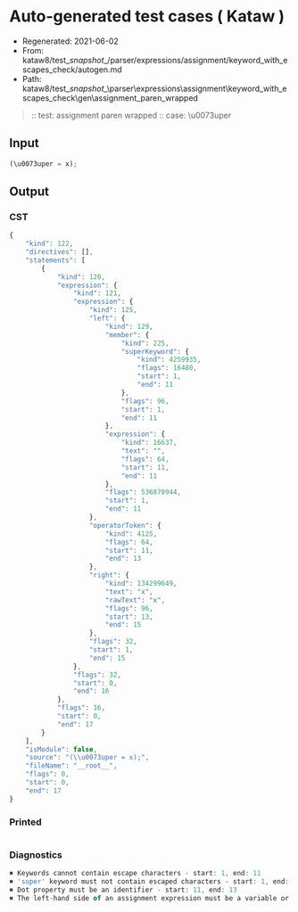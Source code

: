 # Auto-generated test cases ( Kataw )
- Regenerated: 2021-06-02
- From: kataw8/test\__snapshot__/parser/expressions/assignment/keyword_with_escapes_check/autogen.md
- Path: kataw8/test\__snapshot__\parser\expressions\assignment\keyword_with_escapes_check\gen\assignment_paren_wrapped
> :: test: assignment paren wrapped
> :: case: \u0073uper
## Input

`````js
(\u0073uper = x);
`````
## Output

### CST

```javascript
{
    "kind": 122,
    "directives": [],
    "statements": [
        {
            "kind": 120,
            "expression": {
                "kind": 121,
                "expression": {
                    "kind": 125,
                    "left": {
                        "kind": 129,
                        "member": {
                            "kind": 225,
                            "superKeyword": {
                                "kind": 4259935,
                                "flags": 16480,
                                "start": 1,
                                "end": 11
                            },
                            "flags": 96,
                            "start": 1,
                            "end": 11
                        },
                        "expression": {
                            "kind": 16637,
                            "text": "",
                            "flags": 64,
                            "start": 11,
                            "end": 11
                        },
                        "flags": 536870944,
                        "start": 1,
                        "end": 11
                    },
                    "operatorToken": {
                        "kind": 4125,
                        "flags": 64,
                        "start": 11,
                        "end": 13
                    },
                    "right": {
                        "kind": 134299649,
                        "text": "x",
                        "rawText": "x",
                        "flags": 96,
                        "start": 13,
                        "end": 15
                    },
                    "flags": 32,
                    "start": 1,
                    "end": 15
                },
                "flags": 32,
                "start": 0,
                "end": 16
            },
            "flags": 16,
            "start": 0,
            "end": 17
        }
    ],
    "isModule": false,
    "source": "(\\u0073uper = x);",
    "fileName": "__root__",
    "flags": 0,
    "start": 0,
    "end": 17
}
```

### Printed

```javascript

```

### Diagnostics

```javascript
✖ Keywords cannot contain escape characters - start: 1, end: 11
✖ 'super' keyword must not contain escaped characters - start: 1, end: 13
✖ Dot property must be an identifier - start: 11, end: 13
✖ The left-hand side of an assignment expression must be a variable or a property access - start: 11, end: 13

```

